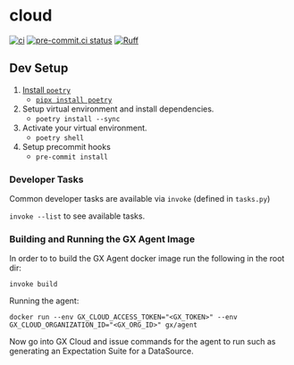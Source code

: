# cloud

[![ci](https://github.com/great-expectations/cloud/actions/workflows/ci.yaml/badge.svg)](https://github.com/great-expectations/cloud/actions/workflows/ci.yaml?query=branch%3Adevelop)
[![pre-commit.ci status](https://results.pre-commit.ci/badge/github/great-expectations/cloud/main.svg)](https://results.pre-commit.ci/latest/github/great-expectations/cloud/main)
[![Ruff](https://img.shields.io/endpoint?url=https://raw.githubusercontent.com/charliermarsh/ruff/main/assets/badge/v2.json)](https://github.com/astral-sh/ruff)

## Dev Setup

1. [Install `poetry`](https://python-poetry.org/docs/#installation)
   - [`pipx install poetry`](https://python-poetry.org/docs/#installing-with-pipx)
2. Setup virtual environment and install dependencies.
   - `poetry install --sync`
3. Activate your virtual environment.
   - `poetry shell`
4. Setup precommit hooks
   - `pre-commit install`

### Developer Tasks

Common developer tasks are available via `invoke` (defined in `tasks.py`)

`invoke --list` to see available tasks.

### Building and Running the GX Agent Image

In order to to build the GX Agent docker image run the following in the root dir:

```
invoke build
```

Running the agent:

```
docker run --env GX_CLOUD_ACCESS_TOKEN="<GX_TOKEN>" --env GX_CLOUD_ORGANIZATION_ID="<GX_ORG_ID>" gx/agent
```

Now go into GX Cloud and issue commands for the agent to run such as generating an Expectation Suite for a DataSource.
